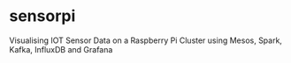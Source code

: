 # sensorpi
Visualising IOT Sensor Data on a Raspberry Pi Cluster using Mesos, Spark, Kafka, InfluxDB and Grafana
